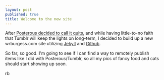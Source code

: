 ```yaml
---
layout: post
published: true
title: Welcome to the new site
---
```


After [Posterous decided to call it quits](http://technorati.com/social-media/article/twitter-to-close-posterous-less-than/), and while having little-to-no faith that Tumblr will keep the lights on long-term, I decided to build up a new wrburgess.com site utilizing [Jekyll](https://github.com/mojombo/jekyll) and [Github](http://www.github.com).  

So far, so good. I'm going to see if I can find a way to remotely publish items like I did with Posterous/Tumblr, so all my pics of fancy food and cats should start showing up soon.

rb